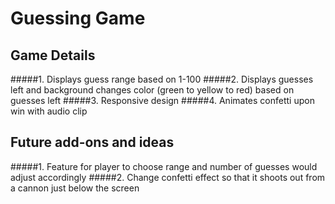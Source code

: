 # Guessing Game

## Game Details

#####1. Displays guess range based on 1-100
#####2. Displays guesses left and background changes color (green to yellow to red) based on guesses left
#####3. Responsive design
#####4. Animates confetti upon win with audio clip

## Future add-ons and ideas

#####1. Feature for player to choose range and number of guesses would adjust accordingly
#####2. Change confetti effect so that it shoots out from a cannon just below the screen
